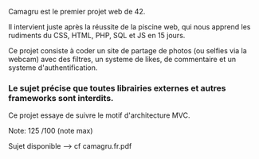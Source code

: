 Camagru est le premier projet web de 42.

Il intervient juste après la réussite de la piscine web, qui nous apprend les rudiments du CSS, HTML, PHP, SQL et JS en 15 jours.

Ce projet consiste à coder un site de partage de photos (ou selfies via la webcam) avec des filtres, un systeme de likes, de commentaire et un systeme d'authentification.

<h3>Le sujet précise que toutes librairies externes et autres frameworks sont interdits.</h3>

Ce projet essaye de suivre le motif d'architecture MVC.

Note: 125 /100 (note max)

Sujet disponible --> cf camagru.fr.pdf  